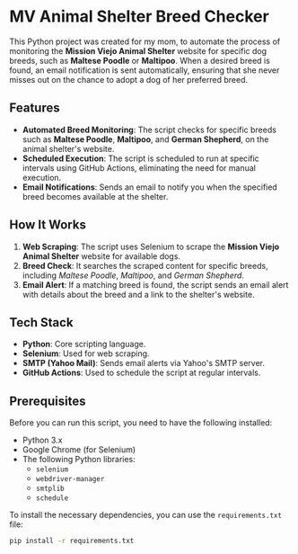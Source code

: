 # MV Animal Shelter Breed Checker

This Python project was created for my mom, to automate the process of monitoring the **Mission Viejo Animal Shelter** website for specific dog breeds, such as **Maltese Poodle** or **Maltipoo**. When a desired breed is found, an email notification is sent automatically, ensuring that she never misses out on the chance to adopt a dog of her preferred breed.

## Features

- **Automated Breed Monitoring**: The script checks for specific breeds such as **Maltese Poodle**, **Maltipoo**, and **German Shepherd**, on the animal shelter's website.
- **Scheduled Execution**: The script is scheduled to run at specific intervals using GitHub Actions, eliminating the need for manual execution.
- **Email Notifications**: Sends an email to notify you when the specified breed becomes available at the shelter.
  
## How It Works

1. **Web Scraping**: The script uses Selenium to scrape the **Mission Viejo Animal Shelter** website for available dogs.
2. **Breed Check**: It searches the scraped content for specific breeds, including *Maltese Poodle*, *Maltipoo*, and *German Shepherd*.
3. **Email Alert**: If a matching breed is found, the script sends an email alert with details about the breed and a link to the shelter's website.

## Tech Stack

- **Python**: Core scripting language.
- **Selenium**: Used for web scraping.
- **SMTP (Yahoo Mail)**: Sends email alerts via Yahoo's SMTP server.
- **GitHub Actions**: Used to schedule the script at regular intervals.

## Prerequisites

Before you can run this script, you need to have the following installed:

- Python 3.x
- Google Chrome (for Selenium)
- The following Python libraries:
  - `selenium`
  - `webdriver-manager`
  - `smtplib`
  - `schedule`
  
To install the necessary dependencies, you can use the `requirements.txt` file:

```bash
pip install -r requirements.txt
